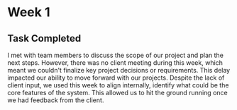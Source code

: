 # Week 1

## Task Completed
I met with team members to discuss the scope of our project and plan the next steps. However, there was no client meeting during this week, which meant we couldn't finalize key project decisions or requirements. This delay impacted our ability to move forward with our projects.
Despite the lack of client input, we used this week to align internally, identify what could be the core features of the system. This allowed us to hit the ground running once we had feedback from the client.